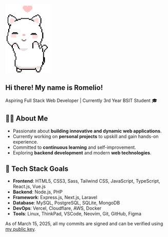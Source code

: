 ![cat dancing](./cat.gif)

## Hi there! My name is Romelio!

Aspiring Full Stack Web Developer | Currently 3rd Year BSIT Student 🎓

## 🧑‍💻 About Me
-  Passionate about **building innovative and dynamic web applications**.  
-  Currently working on **personal projects** to upskill and gain hands-on experience.  
-  Committed to **continuous learning** and self-improvement.  
-  Exploring **backend development** and modern **web technologies**.  

## 🎯 Tech Stack Goals
- **Frontend**: HTML5, CSS3, Sass, Tailwind CSS, JavaScript, TypeScript, React.js, Vue.js
- **Backend**: Node.js, PHP
- **Framework**: Express.js, Next.js, Laravel
- **Database**: MySQL, PostgreSQL, SQLite, MongoDB
- **DevOps**: Vercel, Cloudflare, AWS, Docker
- **Tools**: Linux, ThinkPad, VSCode, Neovim, Git, GitHub, Figma

As of March 15, 2025, all my commits are signed and can be verified using [my public key](public_key.asc?raw=true).
